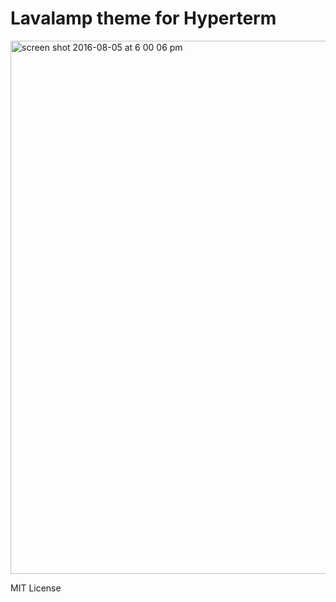 # Lavalamp theme for Hyperterm

<img width="853" alt="screen shot 2016-08-05 at 6 00 06 pm" src="https://cloud.githubusercontent.com/assets/6104/17451668/7ec6fa50-5b36-11e6-91ce-add59bc24643.png">

MIT License
